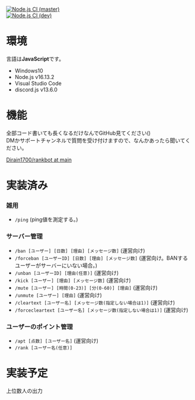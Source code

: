 [![Node.js CI (master)](https://github.com/Dirain1700/rankbot/actions/workflows/node.js.yml/badge.svg)](https://github.com/Dirain1700/rankbot/actions/workflows/node.js.yml)<br>
[![Node.js CI (dev)](https://github.com/Dirain1700/rankbot/actions/workflows/node.js.yml/badge.svg?branch=dev&event=push)](https://github.com/Dirain1700/rankbot/actions/workflows/node.js.yml)

# 環境
言語は<b>JavaScript</b>です。
- Windows10
- Node.js v16.13.2
- Visual Studio Code
- discord.js v13.6.0

# 機能
全部コード書いても長くなるだけなんでGitHub見てください()<br/>
DMかサポートチャンネルで質問を受け付けますので、なんかあったら聞いてください。

[Dirain1700/rankbot at main](https://github.com/Dirain1700/rankbot)


# 実装済み

### 雑用

- `/ping` (ping値を測定する。)

### サーバー管理

- `/ban [ユーザー] [日数] [理由] [メッセージ数]` (運営向け)
- `/forceban [ユーザーID] [日数] [理由] [メッセージ数]` (運営向け。BANするユーザーがサーバーにいない場合。)
- `/unban [ユーザーID] [理由(任意)]` (運営向け)
- `/kick [ユーザー] [理由] [メッセージ数]` (運営向け)
- `/mute [ユーザー] [時間(0-23)] [分(0-60)] [理由]` (運営向け)
- `/unmute [ユーザー] [理由]` (運営向け)
- `/cleartext [ユーザー名] [メッセージ数(指定しない場合は1)]` (運営向け)
- `/forcecleartext [ユーザー名] [メッセージ数(指定しない場合は1)]` (運営向け)


### ユーザーのポイント管理

- `/apt [点数] [ユーザー名]` (運営向け)<br />
- `/rank [ユーザー名(任意)]`

# 実装予定

上位数人の出力
